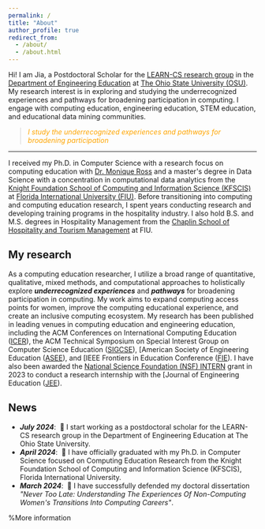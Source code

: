 ```yaml
---
permalink: /
title: "About"
author_profile: true
redirect_from: 
  - /about/
  - /about.html
---
```

Hi! I am Jia, a Postdoctoral Scholar for the [LEARN-CS research group](https://moniqueross.com) in the [Department of Engineering Education](https://eed.osu.edu/) at [The Ohio State University (OSU)](https://www.osu.edu). My research interest is in exploring and studying the underrecognized experiences and pathways for broadening participation in computing. I engage with computing education, engineering education, STEM education, and educational data mining communities. 

> <span style="color:orange"> *I study the underrecognized experiences and pathways for broadening participation*</span>
-----
I received my Ph.D. in Computer Science with a research focus on computing education with [Dr. Monique Ross](https://people.engineering.osu.edu/people/ross.1982) and a master's degree in Data Science with a concentration in computational data analytics from the [Knight Foundation School of Computing and Information Science (KFSCIS)](https://www.cis.fiu.edu) at [Florida International University (FIU)](https://www.fiu.edu). Before transitioning into computing and computing education research, I spent years conducting research and developing training programs in the hospitality industry. I also hold B.S. and M.S. degrees in Hospitality Management from the [Chaplin School of Hospitality and Tourism Management](https://hospitality.fiu.edu/) at FIU. 
    
My research
------
As a computing education researcher, I utilize a broad range of quantitative, qualitative, mixed methods, and computational approaches to holistically explore ***underrecognized experiences*** and ***pathways*** for broadening participation in computing. My work aims to expand computing access points for women, improve the computing educational experience, and create an inclusive computing ecosystem. My research has been published in leading venues in computing education and engineering education, including the ACM Conferences on International Computing Education ([ICER](https://dl.acm.org/conference/icer)), the ACM Technical Symposium on Special Interest Group on Computer Science Education ([SIGCSE](https://dl.acm.org/conference/sigcse)), [American Society of Engineering Education ([ASEE](https://www.asee.org/home)), and [IEEE Frontiers in Education Conference ([FIE](https://ieeexplore.ieee.org/xpl/conhome/1000297/all-proceedings)). I have also been awarded the [National Science Foundation (NSF) INTERN](https://www.nsf.gov/eng/eec/intern.jsp) grant in 2023 to conduct a research internship with the [Journal of Engineering Education ([JEE](https://onlinelibrary.wiley.com/journal/21689830)). 


News
------
- ***July 2024***: &nbsp;🎉 I start working as a postdoctoral scholar for the LEARN-CS research group in the Department of Engineering Education at The Ohio State University. 
- ***April 2024***: &nbsp;🎉 I have officially graduated with my Ph.D. in Computer Science focused on Computing Education Research from the Knight Foundation School of Computing and Information Science (KFSCIS), Florida International University.
- ***March 2024***: &nbsp;🎉 I have successfully defended my doctoral dissertation *"Never Too Late: Understanding The Experiences Of Non-Computing Women's Transitions Into Computing Careers"*. 

%More information


